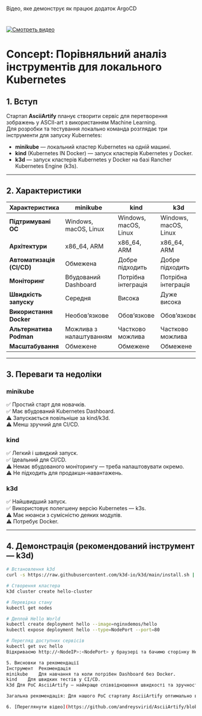 ##
#
Відео, яке демонструє як працює додаток ArgoCD
#
[![Смотреть видео](https://andreysvirid.github.io/AsciiArtif/preview2.gif)](https://andreysvirid.github.io/AsciiArtify/demo2.mp4)

# Concept: Порівняльний аналіз інструментів для локального Kubernetes


## 1. Вступ
Стартап **AsciiArtify** планує створити сервіс для перетворення зображень у ASCII-art з використанням Machine Learning.  
Для розробки та тестування локально команда розглядає три інструменти для запуску Kubernetes:

- **minikube** — локальний кластер Kubernetes на одній машині.
- **kind** (Kubernetes IN Docker) — запуск кластерів Kubernetes у Docker.
- **k3d** — запуск кластерів Kubernetes у Docker на базі Rancher Kubernetes Engine (k3s).

---

## 2. Характеристики

| Характеристика | minikube | kind | k3d |
|----------------|----------|------|-----|
| **Підтримувані ОС** | Windows, macOS, Linux | Windows, macOS, Linux | Windows, macOS, Linux |
| **Архітектури** | x86_64, ARM | x86_64, ARM | x86_64, ARM |
| **Автоматизація (CI/CD)** | Обмежена | Добре підходить | Добре підходить |
| **Моніторинг** | Вбудований Dashboard | Потрібна інтеграція | Потрібна інтеграція |
| **Швидкість запуску** | Середня | Висока | Дуже висока |
| **Використання Docker** | Необов’язкове | Обов’язкове | Обов’язкове |
| **Альтернатива Podman** | Можлива з налаштуванням | Частково можлива | Частково можлива |
| **Масштабування** | Обмежене | Обмежене | Обмежене |

---

## 3. Переваги та недоліки

### minikube
✅ Простий старт для новачків.  
✅ Має вбудований Kubernetes Dashboard.  
⚠️ Запускається повільніше за kind/k3d.  
⚠️ Менш зручний для CI/CD.

### kind
✅ Легкий і швидкий запуск.  
✅ Ідеальний для CI/CD.  
⚠️ Немає вбудованого моніторингу — треба налаштовувати окремо.  
⚠️ Не підходить для продакшн-навантажень.

### k3d
✅ Найшвидший запуск.  
✅ Використовує полегшену версію Kubernetes — k3s.  
⚠️ Має нюанси з сумісністю деяких модулів.  
⚠️ Потребує Docker.

---

## 4. Демонстрація (рекомендований інструмент — k3d)

```bash
# Встановлення k3d
curl -s https://raw.githubusercontent.com/k3d-io/k3d/main/install.sh | bash

# Створення кластера
k3d cluster create hello-cluster

# Перевірка стану
kubectl get nodes

# Деплой Hello World
kubectl create deployment hello --image=nginxdemos/hello
kubectl expose deployment hello --type=NodePort --port=80

# Перегляд доступних сервісів
kubectl get svc hello
Відкриваємо http://<NodeIP>:<NodePort> у браузері та бачимо сторінку Hello World.

5. Висновки та рекомендації
Інструмент	Рекомендація
minikube	Для навчання та коли потрібен Dashboard без Docker.
kind	Для швидких тестів у CI/CD.
k3d	Для PoC AsciiArtify — найкраще співвідношення швидкості та зручності.

Загальна рекомендація: Для нашого PoC стартапу AsciiArtify оптимально використати k3d, оскільки він швидкий, легкий, має низькі вимоги до ресурсів і добре інтегрується з CI/CD.

6. [Переглянути відео](https://github.com/andreysvirid/AsciiArtify/blob/main/poc_video.mp4)
